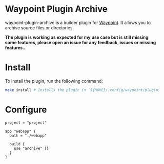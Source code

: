 # Waypoint Plugin Archive

waypoint-plugin-archive is a builder plugin for [Waypoint](https://github.com/hashicorp/waypoint). It allows you to
archive source files or directories.

**The plugin is working as expected for my use case but is still missing some features, please open an issue for any
feedback, issues or missing features..**

# Install

To install the plugin, run the following command:

```bash
make install # Installs the plugin in `${HOME}/.config/waypoint/plugins/`
```

# Configure

```hcl
project = "project"

app "webapp" {
  path = "./webapp"

  build {
    use "archive" {}
  }
}
```
